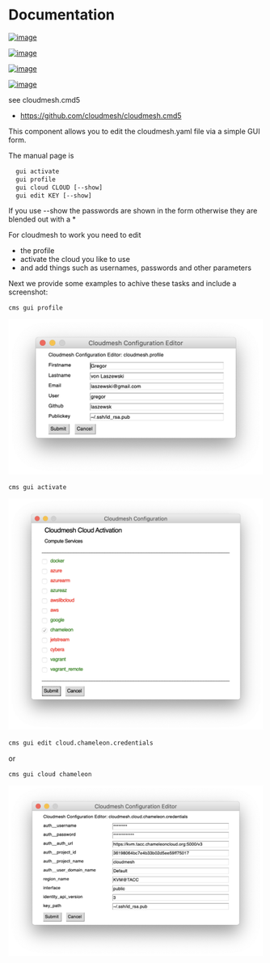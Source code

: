 Documentation
=============


[![image](https://img.shields.io/travis/TankerHQ/cloudmesh-bar.svg?branch=master)](https://travis-ci.org/TankerHQ/cloudmesn-bar)

[![image](https://img.shields.io/pypi/pyversions/cloudmesh-bar.svg)](https://pypi.org/project/cloudmesh-bar)

[![image](https://img.shields.io/pypi/v/cloudmesh-bar.svg)](https://pypi.org/project/cloudmesh-bar/)

[![image](https://img.shields.io/github/license/TankerHQ/python-cloudmesh-bar.svg)](https://github.com/TankerHQ/python-cloudmesh-bar/blob/master/LICENSE)

see cloudmesh.cmd5

* https://github.com/cloudmesh/cloudmesh.cmd5


This component allows you to edit the cloudmesh.yaml file via a simple 
GUI form.

The manual page is

      gui activate
      gui profile
      gui cloud CLOUD [--show]
      gui edit KEY [--show]

If you use --show the passwords are shown in the form otherwise they are
blended out with a * 

For cloudmesh to work you need to edit

* the profile
* activate the cloud you like to use
* and add things such as usernames, passwords and other parameters

Next we provide some examples to achive these tasks and include a
screenshot:

    
```bash    
cms gui profile
```    
    
![Profile](images/profile.png)    

    
```bash
cms gui activate
```

![Activate](images/activate.png)    


```bash
cms gui edit cloud.chameleon.credentials
```

or

```bash
cms gui cloud chameleon
```

![Credentials](images/credentials.png)
    
